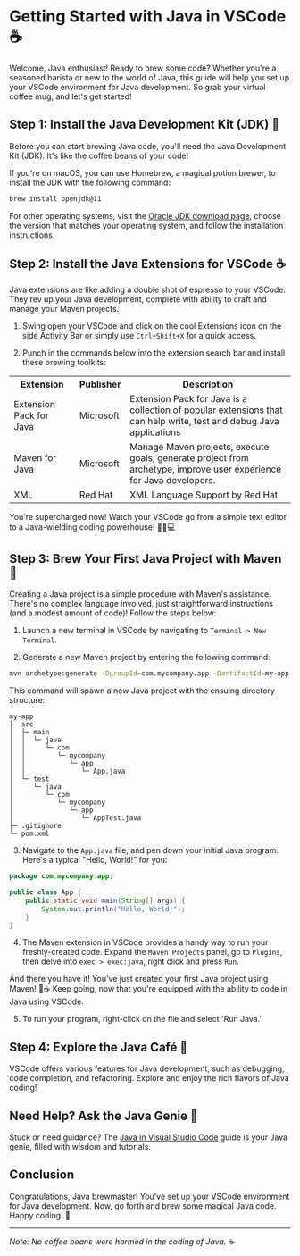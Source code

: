 # Getting Started with Java in VSCode ☕

Welcome, Java enthusiast! Ready to brew some code? Whether you're a seasoned barista or new to the world of Java, this guide will help you set up your VSCode environment for Java development. So grab your virtual coffee mug, and let's get started!

## Step 1: Install the Java Development Kit (JDK) 🧪

Before you can start brewing Java code, you'll need the Java Development Kit (JDK). It's like the coffee beans of your code!

If you're on macOS, you can use Homebrew, a magical potion brewer, to install the JDK with the following command:

```bash
brew install openjdk@11
```

For other operating systems, visit the [Oracle JDK download page](https://www.oracle.com/java/technologies/javase-jdk11-downloads.html), choose the version that matches your operating system, and follow the installation instructions.

## Step 2: Install the Java Extensions for VSCode ☕

Java extensions are like adding a double shot of espresso to your VSCode. They rev up your Java development, complete with ability to craft and manage your Maven projects.

1. Swing open your VSCode and click on the cool Extensions icon on the side Activity Bar or simply use `Ctrl+Shift+X` for a quick access.

2. Punch in the commands below into the extension search bar and install these brewing toolkits:

<table>
  <tr>
   <th>Extension</th>
   <th>Publisher</th>
   <th>Description</th>
  </tr>
  <tr>
   <td>Extension Pack for Java</td>
   <td>Microsoft</td>
   <td>Extension Pack for Java is a collection of popular extensions that can help write, test and debug Java applications </td>
  </tr>
  <tr>
   <td>Maven for Java</td>
   <td>Microsoft</td>
   <td>Manage Maven projects, execute goals, generate project from archetype, improve user experience for Java developers.</td>
  </tr>
  <tr>
   <td>XML</td>
   <td>Red Hat</td>
   <td>XML Language Support by Red Hat</td>
  </tr>
</table>

You're supercharged now! Watch your VSCode go from a simple text editor to a Java-wielding coding powerhouse! 🦸‍♂️💻

## Step 3: Brew Your First Java Project with Maven 🍵

Creating a Java project is a simple procedure with Maven's assistance. There's no complex language involved, just straightforward instructions (and a modest amount of code)! Follow the steps below:

1. Launch a new terminal in VSCode by navigating to `Terminal > New Terminal`.

2. Generate a new Maven project by entering the following command:

```bash
mvn archetype:generate -DgroupId=com.mycompany.app -DartifactId=my-app -DarchetypeArtifactId=maven-archetype-quickstart -DinteractiveMode=false
```
This command will spawn a new Java project with the ensuing directory structure:

```
my-app
├─ src
│  ├─ main
│  │  └─ java
│  │     └─ com
│  │        └─ mycompany
│  │           └─ app
│  │              └─ App.java
│  └─ test
│     └─ java
│        └─ com
│           └─ mycompany
│              └─ app
│                 └─ AppTest.java
├─ .gitignore
└─ pom.xml
```

3. Navigate to the `App.java` file, and pen down your initial Java program. Here's a typical "Hello, World!" for you:

```java
package com.mycompany.app;

public class App {
    public static void main(String[] args) {
        System.out.println("Hello, World!");
    }
}
```

4. The Maven extension in VSCode provides a handy way to run your freshly-created code. Expand the `Maven Projects` panel, go to `Plugins`, then delve into `exec > exec:java`, right click and press `Run`.

And there you have it! You've just created your first Java project using Maven! 🎉☕ Keep going, now that you're equipped with the ability to code in Java using VSCode.

5. To run your program, right-click on the file and select 'Run Java.'

## Step 4: Explore the Java Café 🍰

VSCode offers various features for Java development, such as debugging, code completion, and refactoring. Explore and enjoy the rich flavors of Java coding!

## Need Help? Ask the Java Genie 🧞

Stuck or need guidance? The [Java in Visual Studio Code](https://code.visualstudio.com/docs/languages/java) guide is your Java genie, filled with wisdom and tutorials.

## Conclusion

Congratulations, Java brewmaster! You've set up your VSCode environment for Java development. Now, go forth and brew some magical Java code. Happy coding! 🌟

---

*Note: No coffee beans were harmed in the coding of Java.* ☕